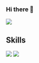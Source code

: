### Hi there 👋

![](https://visitor-badge.glitch.me/badge?page_id=funfun0737.readme)

## Skills
[![](https://img.shields.io/badge/-Java-007396?style=flat-square&logo=java&logoColor=ffffff)](https://reactjs.org/)
[![](https://img.shields.io/badge/-JavaScript-F7DF1E?style=flat-square&logo=js&logoColor=#F7DF1E)](https://reactjs.org/)


<!--
**funfun0737/funfun0737** is a ✨ _special_ ✨ repository because its `README.md` (this file) appears on your GitHub profile.

Here are some ideas to get you started:

- 🔭 I’m currently working on ...
- 🌱 I’m currently learning ...
- 👯 I’m looking to collaborate on ...
- 🤔 I’m looking for help with ...
- 💬 Ask me about ...
- 📫 How to reach me: ...
- 😄 Pronouns: ...
- ⚡ Fun fact: ...
-->
